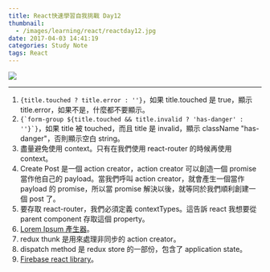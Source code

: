 ```yaml
---
title: React快速學習自我挑戰 Day12
thumbnail:
  - /images/learning/react/reactday12.jpg
date: 2017-04-03 14:41:19
categories: Study Note
tags: React
---
```

<img src="/images/learning/react/reactday12.jpg">

***
1. `{title.touched ? title.error : ''}`，如果 title.touched 是  true，顯示 title.error，如果不是，什麼都不要顯示。
2. ```{`form-group ${title.touched && title.invalid ? 'has-danger' : ''}`}```，如果 title 被 touched，而且 title 是 invalid，顯示 className "has-danger"，否則顯示空白 string。
3. 盡量避免使用 context。只有在我們使用 react-router 的時候再使用 context。
4. Create Post 是一個 action creator，action creator 可以創造一個 promise 當作他自己的 payload。當我們呼叫 action creator，就會產生一個當作 payload 的 promise，所以當 promise 解決以後，就等同於我們順利創建一個 post 了。
5. 要存取 react-router，我們必須定義 contextTypes。這告訴 react 我想要從 parent component 存取這個 property。
6. [Lorem Ipsum 產生器](http://www.lipsum.com/)。
7. redux thunk 是用來處理非同步的 action creator。
8. dispatch method 是 redux store 的一部份，包含了 application state。
9. [Firebase react library](https://www.firebase.com/docs/web/libraries/react/)。
